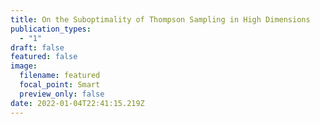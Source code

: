 ```yaml
---
title: On the Suboptimality of Thompson Sampling in High Dimensions
publication_types:
  - "1"
draft: false
featured: false
image:
  filename: featured
  focal_point: Smart
  preview_only: false
date: 2022-01-04T22:41:15.219Z
---
```

